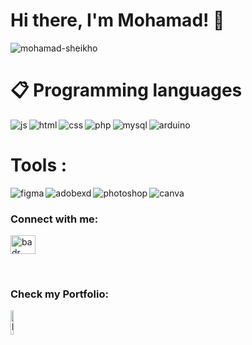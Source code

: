 # Hi there, I'm Mohamad! 👋
<p align="left"> <img src="https://komarev.com/ghpvc/?username=mohamad-sheikho&label=Profile%20views&color=0e75b6&style=flat" alt="mohamad-sheikho" /> </p >


# 📋 Programming languages  

<img  align="left" alt ="js" src="https://img.shields.io/badge/javascript-%23323330.svg?style=for-the-badge&logo=javascript&logoColor=%23F7DF1E" />
<img  align="left" alt ="html" src="https://img.shields.io/badge/html5-%23E34F26.svg?style=for-the-badge&logo=html5&logoColor=white" />
<img  align="left" alt ="css" src="https://img.shields.io/badge/css3-%231572B6.svg?style=for-the-badge&logo=css3&logoColor=white" />
<img  align="left" alt ="php" src="https://img.shields.io/badge/php-%23777BB4.svg?style=for-the-badge&logo=php&logoColor=white" />
<img  align="left" alt ="mysql" src="https://img.shields.io/badge/mysql-%2300f.svg?style=for-the-badge&logo=mysql&logoColor=white" />
<img  align="left" alt ="arduino" src="https://img.shields.io/badge/-Arduino-00979D?style=for-the-badge&logo=Arduino&logoColor=white" /> </br>


# Tools : 
<img  align="left" margin-bottom alt ="figma" src="https://img.shields.io/badge/figma-%23F24E1E.svg?style=for-the-badge&logo=figma&logoColor=white" />
<img  align="left" alt ="adobexd" src="https://img.shields.io/badge/Adobe%20XD-470137?style=for-the-badge&logo=Adobe%20XD&logoColor=#FF61F6" />

<img  align="left" alt ="photoshop" src="https://img.shields.io/badge/adobe%20photoshop-%2331A8FF.svg?style=for-the-badge&logo=adobe%20photoshop&logoColor=white" />
<img  align="left" alt ="canva" src="https://img.shields.io/badge/Canva-%2300C4CC.svg?style=for-the-badge&logo=Canva&logoColor=white" />

</br>

<h3 align="left">Connect with me:</h3>
<p align="left">
<a href="https://www.linkedin.com/in/mohamad-sheikho-b8823b230/" target="blank"><img align="center" src="https://raw.githubusercontent.com/rahuldkjain/github-profile-readme-generator/master/src/images/icons/Social/linked-in-alt.svg" alt="badr sebaa" height="30" width="40" /></a>
</p>

</br>
<h3 align="left">Check my Portfolio:</h3>
<p align="left">
<a href="https://mohamad-sheikho.students-laplateforme.io/" target="blank"><img align="center" src="https://upload.wikimedia.org/wikipedia/commons/thumb/3/3f/Symbole_Uchiwa.svg/220px-Symbole_Uchiwa.svg.png" alt="badr sebaa" height="10%" width="10%" /></a>
</p>



